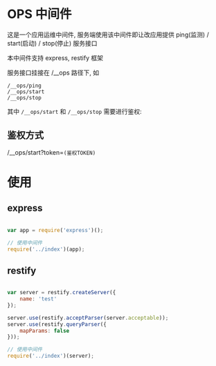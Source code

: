 # OPS 中间件

这是一个应用运维中间件, 服务端使用该中间件即让改应用提供 ping(监测) / start(启动) / stop(停止) 服务接口

本中间件支持 express, restify 框架  

服务接口挂接在 /__ops 路径下, 如 

	/__ops/ping 
    /__ops/start
    /__ops/stop
    
其中 `/__ops/start` 和 `/__ops/stop` 需要进行鉴权: 

## 鉴权方式

/__ops/start?token=`(鉴权TOKEN)`

# 使用

## express

```js

var app = require('express')();

// 使用中间件
require('../index')(app);

```

## restify

```js

var server = restify.createServer({
	name: 'test'
});

server.use(restify.acceptParser(server.acceptable));
server.use(restify.queryParser({
	mapParams: false
}));

// 使用中间件
require('../index')(server);

```

